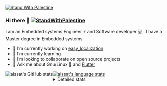 [![Stand With Palestine](https://raw.githubusercontent.com/TheBSD/StandWithPalestine/main/banner-no-action.svg)](https://thebsd.github.io/StandWithPalestine)
### Hi there 👋   [![StandWithPalestine](https://raw.githubusercontent.com/TheBSD/StandWithPalestine/main/badges/StandWithPalestine.svg)](https://github.com/TheBSD/StandWithPalestine/blob/main/docs/README.md)

I am an Embedded systems Engineer ⚡️ and Software developer 💻 . I have a Master degree in Embedded systems
- 🔭 I’m currently working on [easy_localization](https://pub.dev/packages/easy_localization)
- 🌱 I’m currently learning 
- 👯 I’m looking to collaborate on open source projects
- 💬 Ask me about  Gnu/Linux 🐧 and [Flutter](https://flutter.dev) 

<a href="https://profile-summary-for-github.com/user/aissat">
  <img align="left" height="170px" src="https://github-readme-stats.vercel.app/api?username=aissat&show_icons=true&line_height=27&count_private=true&include_all_commits=true" alt="aissat's GitHub stats"/>
  <img src="https://github-readme-stats.vercel.app/api/top-langs/?username=aissat&hide_langs_below=5&layout=compact" alt="aissat's language stats"/>
</a>

<details>
<summary>Detailed stats</summary>
 

### 🧐 Waka Stats

<!--START_SECTION:waka-->
![Code Time](http://img.shields.io/badge/Code%20Time-6%2C369%20hrs%2011%20mins-blue)

![Profile Views](http://img.shields.io/badge/Profile%20Views-2-blue)

![Lines of code](https://img.shields.io/badge/From%20Hello%20World%20I%27ve%20Written-2.1%20million%20lines%20of%20code-blue)

**🐱 My GitHub Data** 

> 📦 121.8 kB Used in GitHub's Storage 
 > 
> 🏆 320 Contributions in the Year 2024
 > 
> 💼 Opted to Hire
 > 
> 📜 170 Public Repositories 
 > 
> 🔑 31 Private Repositories 
 > 
**I'm a Night 🦉** 

```text
🌞 Morning                595 commits         ██░░░░░░░░░░░░░░░░░░░░░░░   08.02 % 
🌆 Daytime                1233 commits        ████░░░░░░░░░░░░░░░░░░░░░   16.61 % 
🌃 Evening                3096 commits        ██████████░░░░░░░░░░░░░░░   41.71 % 
🌙 Night                  2499 commits        ████████░░░░░░░░░░░░░░░░░   33.67 % 
```
📅 **I'm Most Productive on Thursday** 

```text
Monday                   687 commits         ██░░░░░░░░░░░░░░░░░░░░░░░   09.26 % 
Tuesday                  1154 commits        ████░░░░░░░░░░░░░░░░░░░░░   15.55 % 
Wednesday                846 commits         ███░░░░░░░░░░░░░░░░░░░░░░   11.40 % 
Thursday                 1463 commits        █████░░░░░░░░░░░░░░░░░░░░   19.71 % 
Friday                   1317 commits        ████░░░░░░░░░░░░░░░░░░░░░   17.74 % 
Saturday                 1231 commits        ████░░░░░░░░░░░░░░░░░░░░░   16.58 % 
Sunday                   725 commits         ██░░░░░░░░░░░░░░░░░░░░░░░   09.77 % 
```


📊 **This Week I Spent My Time On** 

```text
🕑︎ Time Zone: Africa/Algiers

💬 Programming Languages: 
No Activity Tracked This Week

🔥 Editors: 
No Activity Tracked This Week

💻 Operating System: 
No Activity Tracked This Week
```

**I Mostly Code in Dart** 

```text
Dart                     32 repos            ████████░░░░░░░░░░░░░░░░░   31.37 % 
TypeScript               12 repos            ███░░░░░░░░░░░░░░░░░░░░░░   11.76 % 
Dockerfile               4 repos             █░░░░░░░░░░░░░░░░░░░░░░░░   03.92 % 
C#                       4 repos             █░░░░░░░░░░░░░░░░░░░░░░░░   03.92 % 
Rust                     3 repos             █░░░░░░░░░░░░░░░░░░░░░░░░   02.94 % 
```



**Timeline**

![Lines of Code chart](https://raw.githubusercontent.com/aissat/aissat/master/assets/bar_graph.png)


 Last Updated on 27/10/2024 01:18:41 UTC
<!--END_SECTION:waka-->

</details>
